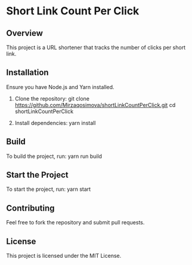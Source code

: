 # Short Link Count Per Click

## Overview

This project is a URL shortener that tracks the number of clicks per short link.

## Installation

Ensure you have Node.js and Yarn installed.

1. Clone the repository:
   git clone https://github.com/Mirzaqosimova/shortLinkCountPerClick.git
   cd shortLinkCountPerClick

2. Install dependencies:
   yarn install

## Build

To build the project, run:
yarn run build

## Start the Project

To start the project, run:
yarn start

## Contributing

Feel free to fork the repository and submit pull requests.

## License

This project is licensed under the MIT License.
